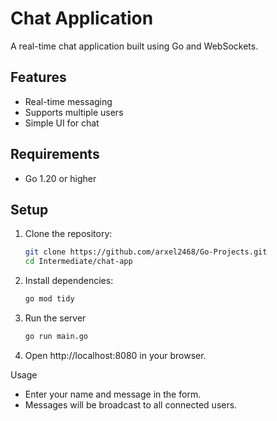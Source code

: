 # Chat Application

A real-time chat application built using Go and WebSockets.

## Features
- Real-time messaging
- Supports multiple users
- Simple UI for chat

## Requirements
- Go 1.20 or higher

## Setup
1. Clone the repository:
   ```bash
   git clone https://github.com/arxel2468/Go-Projects.git
   cd Intermediate/chat-app

2. Install dependencies:
   ```bash
   go mod tidy

3. Run the server
   ```bash
   go run main.go

4. Open http://localhost:8080 in your browser.

Usage
- Enter your name and message in the form.
- Messages will be broadcast to all connected users.